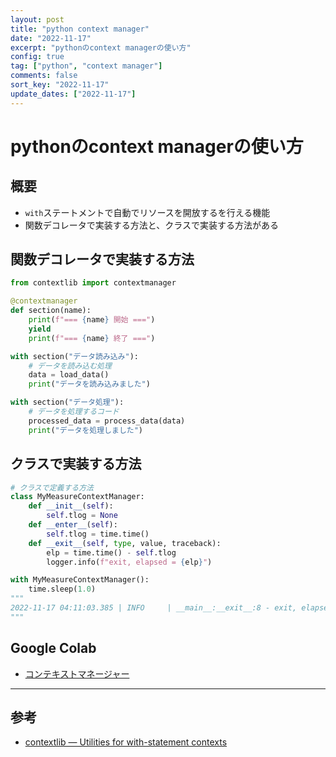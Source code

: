 ```yaml
---
layout: post
title: "python context manager"
date: "2022-11-17"
excerpt: "pythonのcontext managerの使い方"
config: true
tag: ["python", "context manager"]
comments: false
sort_key: "2022-11-17"
update_dates: ["2022-11-17"]
---
```


# pythonのcontext managerの使い方

## 概要
 - `with`ステートメントで自動でリソースを開放するを行える機能
 - 関数デコレータで実装する方法と、クラスで実装する方法がある

## 関数デコレータで実装する方法

```python
from contextlib import contextmanager

@contextmanager
def section(name):
    print(f"=== {name} 開始 ===")
    yield
    print(f"=== {name} 終了 ===")

with section("データ読み込み"):
    # データを読み込む処理
    data = load_data()
    print("データを読み込みました")

with section("データ処理"):
    # データを処理するコード
    processed_data = process_data(data)
    print("データを処理しました")
```

## クラスで実装する方法

```python
# クラスで定義する方法
class MyMeasureContextManager:
    def __init__(self):
        self.tlog = None
    def __enter__(self):
        self.tlog = time.time()
    def __exit__(self, type, value, traceback):
        elp = time.time() - self.tlog
        logger.info(f"exit, elapsed = {elp}")

with MyMeasureContextManager():
    time.sleep(1.0)
"""
2022-11-17 04:11:03.385 | INFO     | __main__:__exit__:8 - exit, elapsed = 1.0011460781097412
"""
```

## Google Colab
 - [コンテキストマネージャー](https://colab.research.google.com/drive/1iKbu9mjcp6tOzSlZkvLJOZtItigNXCwR?usp=sharing)

---

## 参考
 - [contextlib — Utilities for with-statement contexts](https://docs.python.org/3/library/contextlib.html)

